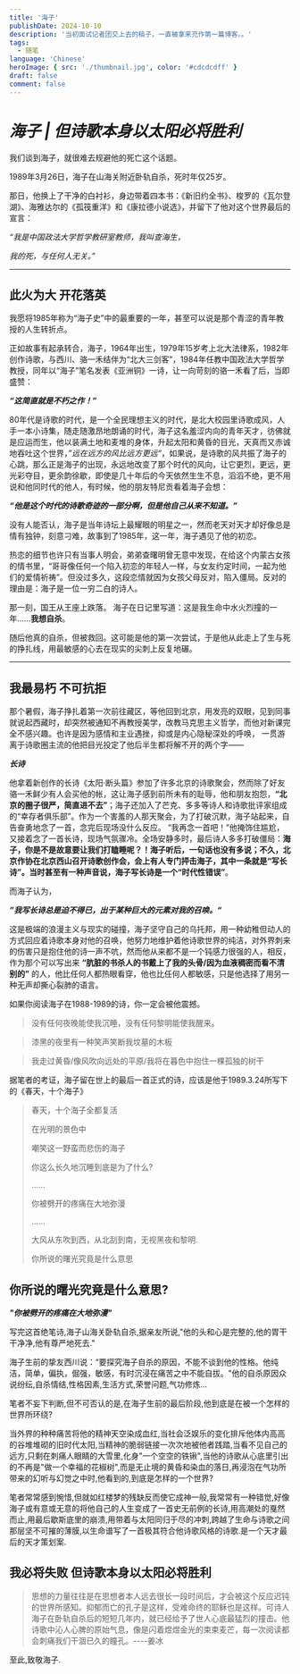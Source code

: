```yaml
---
title: '海子'
publishDate: 2024-10-10
description: '当初面试记者团交上去的稿子，一直被拿来充作第一篇博客。。'
tags:
  - 随笔
language: 'Chinese'
heroImage: { src: './thumbnail.jpg', color: '#cdcdcdff' }
draft: false
comment: false
---
```



# ***海子 | 但诗歌本身以太阳必将胜利***

我们谈到海子，就很难去规避他的死亡这个话题。

1989年3月26日，海子在山海关附近卧轨自杀，死时年仅25岁。

那日，他换上了干净的白衬衫，身边带着四本书：《新旧约全书》、梭罗的《瓦尔登湖》、海雅达尔的《孤筏重洋》和《康拉德小说选》，并留下了他对这个世界最后的宣言：

*“我是中国政法大学哲学教研室教师，我叫查海生，*

*我的死，与任何人无关。”*

---

## 此火为大 开花落英

我愿将1985年称为“海子史”中的最重要的一年，甚至可以说是那个青涩的青年教授的人生转折点。

正如故事有起承转合，海子，1964年出生，1979年15岁考上北大法律系，1982年创作诗歌，与西川、骆一禾结伴为“北大三剑客”，1984年任教中国政法大学哲学教授，同年以“海子”笔名发表《亚洲铜》一诗，让一向苛刻的骆一禾看了后，当即盛赞：

***“这简直就是不朽之作！”***

80年代是诗歌的时代，是一个全民理想主义的时代，是北大校园里诗歌成风，人手一本小诗集，随走随激昂地朗诵的时代，海子这名羞涩内向的青年天才，彷佛就是应运而生，他以装满土地和麦堆的身体，升起太阳和黄昏的目光，天真而又赤诚地吞吐这个世界，*”远在远方的风比远方更远“*，如果说，是诗歌的风共振了海子的心跳，那么正是海子的出现，永远地改变了那个时代的风向，让它更烈，更远，更光彩夺目，更余韵徐歇，即使是几十年后的今天依然生生不息，滔滔不绝，更不用说和他同时代的他人，有时候，他的朋友特尼贡看着海子会想：

***“他是这个时代的诗歌奇迹的一部分啊，但是他自己从来不知道。”***

没有人能否认，海子是当年诗坛上最耀眼的明星之一，然而老天对天才却好像总是情有独钟，刻意刁难，故事到了1985年，这一年，海子遇见了他的初恋。

热恋的细节也许只有当事人明会，弟弟查曙明曾无意中发现，在给这个内蒙古女孩的情书里，“哥哥像任何一个陷入初恋的年轻人一样，与女友约定时间，一起为他们的爱情祈祷”。但没过多久，这段恋情就因为女孩父母反对，陷入僵局。反对的理由是：海子是一位一穷二白的诗人。

那一刻，国王从王座上跌落。 海子在日记里写道：这是我生命中水火烈撞的一年……**我想自杀**。

 随后他真的自杀，但被救回。这可能是他的第一次尝试，于是他从此走上了生与死的挣扎线，用最敏感的心去在现实的尖刺上反复地碾。

---

## 我最易朽 不可抗拒

那个暑假，海子挣扎着第一次前往藏区，等他回到北京，用发亮的双眼，见到同事就说起西藏时，却突然被通知不再教授美学，改教马克思主义哲学，而他对新课完全不感兴趣。也许是因为感情和主业遇挫，抑或是内心隐秘深处的呼唤， 一贯游离于诗歌圈主流的他把目光投定了他后半生都将解不开的两个字——

***长诗***

他拿着新创作的长诗《太阳·断头篇》参加了许多北京的诗歌聚会，然而除了好友骆一禾鲜少有人会买他的帐，这让海子感到前所未有的耻辱，他和朋友抱怨，**“北京的圈子很严，简直进不去”**；海子还加入了芒克、多多等诗人和诗歌批评家组成的“幸存者俱乐部”。作为一个害羞的人那天聚会，为了打破沉默，海子站起来，自告奋勇地念了一首，念完后现场没什么反应。 “我再念一首吧！”他掩饰住尴尬，又接着念了一首长诗，现场气氛骤冷。全场安静多时，最后诗人多多打破僵局：**海子，你是不是故意要让我们打瞌睡呢？！**海子听后，一句话也没有多说；不久，北京作协在北京西山召开诗歌创作会，会上有人专门抨击海子，其中一条就是“写长诗”。当时甚至有一种声音说，海子写长诗是一个**“时代性错误”**。

而海子认为，

***”我写长诗总是迫不得已，出于某种巨大的元素对我的召唤。“***

这是极端的浪漫主义与现实的碰撞，海子坚守自己的乌托邦，用一种幼稚但动人的方式回应着诗歌本身对他的召唤，他努力地维护着他诗歌世界的纯洁，对外界刺来的伤害只是抱住他的诗一声不吭，然而他从来都不是一个钝感力很强的人，相反，作为那个可以写出来 **“肮脏的书杀人的书戴上了我的头骨/因为血液稠密而看不清别的”** 的人，他比任何人都热眼看穿，他也比任何人都敏感，只是他选择了用另一种无声却撕心裂肺的语言。

如果你阅读海子在1988-1989的诗，你一定会被他震撼。

> 没有任何夜晚能使我沉睡，没有任何黎明能使我醒来。

> 漆黑的夜里有一种笑声笑断我坟墓的木板

> 我走过黄昏/像风吹向远处的平原/我将在暮色中抱住一棵孤独的树干

据笔者的考证，海子留在世上的最后一首正式的诗，应该是他于1989.3.24所写下的《春天，十个海子》

>春天，十个海子全都复活
>
>在光明的景色中
>
>嘲笑这一野蛮而悲伤的海子
>
>你这么长久地沉睡到底是为了什么?
>
>......
>
>你被劈开的疼痛在大地弥漫
>
>......
>
>大风从东吹到西，从北刮到南，无视黑夜和黎明.
>
>你所说的曙光究竟是什么意思



## 你所说的曙光究竟是什么意思?

***"你被劈开的疼痛在大地弥漫"***

写完这首绝笔诗,海子山海关卧轨自杀,据亲友所说,"他的头和心是完整的,他的胃干干净净,他有尊严地死去."

海子生前的挚友西川说：“要探究海子自杀的原因，不能不谈到他的性格。他纯洁，简单，偏执，倔强，敏感，有时沉浸在痛苦之中不能自拔。"他的自杀原因众说纷纭,自杀情结,性格因素,生活方式,荣誉问题,气功修炼...

笔者不妄下判断,但不可否认的是,在海子生前的最后阶段,他到底是在被一个怎样的世界所环绕?

当外界的种种痛苦将他的精神天空染成血红,当社会泛娱乐的变化排斥他体内高高的谷堆堆砌的旧时代太阳,当精神的脆弱链接一次次地被他者践踏,当看不见自己的远方,只剩在刺痛人眼睛的大雪里,化身"一个空空的铁锹",当他的诗歌从心底里引出的不再是"做一个幸福的花椒树",而是无止境的黄昏和染血的落日,再浸泡在气功所带来的幻听与幻觉之中时,他看到的,到底是怎样的一个世界?

笔者常常感到惋惜,但就如红楼梦的残缺反而使它成神一般,我常常有一种错觉,好像海子或有意或无意的将他自己的人生变成了一首史无前例的长诗,用高潮处的戛然而止,用最后歇斯底里的崩溃,用带着与太阳同归于尽的冲刺,跨越了生命与诗歌之间那层坚不可摧的薄膜,以生命谱写了一首极其符合他诗歌风格的诗歌.是一个天才最后的天才策划案.

## 我必将失败 但诗歌本身以太阳必将胜利

> 思想的力量往往是在思想者本人远去很长一段时间后，才会被这个反应迟钝的世界所感知。抑郁而亡的孔子是这样，受难命终的耶稣也是这样。可诗人海子在卧轨自杀后的短短几年内，就已经给予了世人心底最猛烈的撞击。他诗歌中沁人心脾的原始气息，像是闪着煜煜金光的束束麦芒，每一次阅读都会刺痛我们干涸已久的瞳孔。----姜冰

至此,致敬海子.
